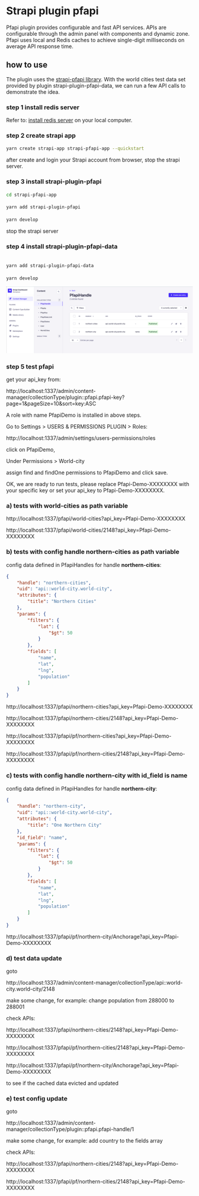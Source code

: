 # Strapi plugin pfapi

Pfapi plugin provides configurable and fast API services. APIs are configurable through the admin panel with components and dynamic zone. Pfapi uses local and Redis caches to achieve single-digit milliseconds on average API response time.

## how to use

The plugin uses the <a href="https://github.com/iamsamwen/strapi-pfapi">strapi-pfapi library</a>. With the world cities test data set provided by plugin strapi-plugin-pfapi-data, we can run a few API calls to demonstrate the idea.

### step 1 install redis server

Refer to: <a href="https://redis.io/docs/getting-started/">install redis server</a> on your local computer.

### step 2 create strapi app

```bash
yarn create strapi-app strapi-pfapi-app --quickstart 
```

after create and login your Strapi account from browser, stop the strapi server.

### step 3 install strapi-plugin-pfapi

```bash
cd strapi-pfapi-app

yarn add strapi-plugin-pfapi

yarn develop

```

stop the strapi server

### step 4 install strapi-plugin-pfapi-data

```bash

yarn add strapi-plugin-pfapi-data

yarn develop

```

![Admin Panel](https://github.com/iamsamwen/strapi-plugin-pfapi/blob/main/images/screen-shot1.png)

### step 5 test pfapi

get your api_key from:

http://localhost:1337/admin/content-manager/collectionType/plugin::pfapi.pfapi-key?page=1&pageSize=10&sort=key:ASC

A role with name PfapiDemo is installed in above steps.

Go to Settings > USERS & PERMISSIONS PLUGIN > Roles:

http://localhost:1337/admin/settings/users-permissions/roles

click on PfapiDemo,

Under Permissions > World-city

assign find and findOne permissions to PfapiDemo and click save.

OK, we are ready to run tests, please replace Pfapi-Demo-XXXXXXXX with your specific key or set your api_key to Pfapi-Demo-XXXXXXXX.


### a) tests with world-cities as path variable

http://localhost:1337/pfapi/world-cities?api_key=Pfapi-Demo-XXXXXXXX

http://localhost:1337/pfapi/world-cities/2148?api_key=Pfapi-Demo-XXXXXXXX

### b) tests with config handle northern-cities as path variable

config data defined in PfapiHandles for handle **northern-cities**:

```json
{
    "handle": "northern-cities",
    "uid": "api::world-city.world-city",
    "attributes": {
        "title": "Northern Cities"
    },
    "params": {
        "filters": {
            "lat": {
                "$gt": 50
            }
        },
        "fields": [
            "name",
            "lat",
            "lng",
            "population"
        ]
    }
}
```

http://localhost:1337/pfapi/northern-cities?api_key=Pfapi-Demo-XXXXXXXX

http://localhost:1337/pfapi/northern-cities/2148?api_key=Pfapi-Demo-XXXXXXXX

http://localhost:1337/pfapi/pf/northern-cities?api_key=Pfapi-Demo-XXXXXXXX

http://localhost:1337/pfapi/pf/northern-cities/2148?api_key=Pfapi-Demo-XXXXXXXX


### c) tests with config handle northern-city with id_field is name

config data defined in PfapiHandles for handle **northern-city**:

```json
{
    "handle": "northern-city",
    "uid": "api::world-city.world-city",
    "attributes": {
        "title": "One Northern City"
    },
    "id_field": "name",
    "params": {
        "filters": {
            "lat": {
                "$gt": 50
            }
        },
        "fields": [
            "name",
            "lat",
            "lng",
            "population"
        ]
    }
}
```

http://localhost:1337/pfapi/pf/northern-city/Anchorage?api_key=Pfapi-Demo-XXXXXXXX

### d) test data update

goto 

http://localhost:1337/admin/content-manager/collectionType/api::world-city.world-city/2148

make some change, for example: change population from 288000 to 288001

check APIs:

http://localhost:1337/pfapi/northern-cities/2148?api_key=Pfapi-Demo-XXXXXXXX

http://localhost:1337/pfapi/pf/northern-cities/2148?api_key=Pfapi-Demo-XXXXXXXX

http://localhost:1337/pfapi/pf/northern-city/Anchorage?api_key=Pfapi-Demo-XXXXXXXX

to see if the cached data evicted and updated

### e) test config update

goto

http://localhost:1337/admin/content-manager/collectionType/plugin::pfapi.pfapi-handle/1

make some change, for example: add country to the fields array

check APIs:

http://localhost:1337/pfapi/northern-cities/2148?api_key=Pfapi-Demo-XXXXXXXX

http://localhost:1337/pfapi/pf/northern-cities/2148?api_key=Pfapi-Demo-XXXXXXXX